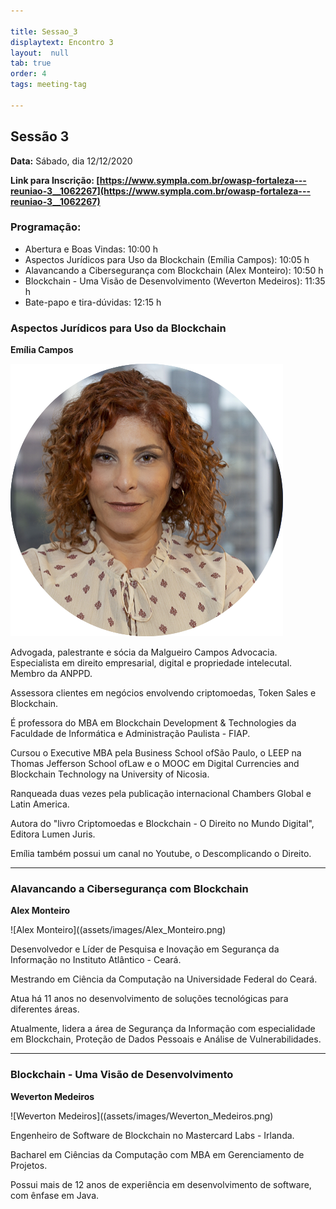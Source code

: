 ```yaml
---

title: Sessao_3
displaytext: Encontro 3
layout:  null
tab: true
order: 4
tags: meeting-tag

---
```


## Sessão 3
**Data:** Sábado, dia 12/12/2020

**Link para Inscrição:  [https://www.sympla.com.br/owasp-fortaleza---reuniao-3__1062267](https://www.sympla.com.br/owasp-fortaleza---reuniao-3__1062267)**

### Programação:

* Abertura e Boas Vindas: 10:00 h
* Aspectos Jurídicos para Uso da Blockchain (Emília Campos): 10:05 h
* Alavancando a Cibersegurança com Blockchain (Alex Monteiro): 10:50 h
* Blockchain - Uma Visão de Desenvolvimento (Weverton Medeiros): 11:35 h
* Bate-papo e tira-dúvidas: 12:15 h

### Aspectos Jurídicos para Uso da Blockchain

**Emília Campos**

![Emília Campos](assets/images/Emilia_Campos.png)

Advogada, palestrante e sócia da Malgueiro Campos Advocacia. Especialista em direito empresarial, digital e propriedade intelecutal. Membro da ANPPD.

Assessora clientes em negócios envolvendo criptomoedas, Token Sales e Blockchain.

É professora do MBA em Blockchain Development & Technologies da Faculdade de Informática e Administração Paulista - FIAP.

Cursou o Executive MBA pela Business School ofSão Paulo, o LEEP na Thomas Jefferson School ofLaw e o MOOC em Digital Currencies and Blockchain Technology na University of Nicosia.

Ranqueada duas vezes pela publicação internacional Chambers Global e Latin America.

Autora do "livro Criptomoedas e Blockchain - O Direito no Mundo Digital", Editora Lumen Juris.

Emília também possui um canal no Youtube, o Descomplicando o Direito.

---

### Alavancando a Cibersegurança com Blockchain

**Alex Monteiro**

![Alex Monteiro]((assets/images/Alex_Monteiro.png)

Desenvolvedor e Líder de Pesquisa e Inovação em Segurança da Informação no Instituto Atlântico - Ceará.

Mestrando em Ciência da Computação na Universidade Federal do Ceará.

Atua há 11 anos no desenvolvimento de soluções tecnológicas para diferentes áreas.

Atualmente, lidera a área de Segurança da Informação com especialidade em Blockchain, Proteção de Dados Pessoais e Análise de Vulnerabilidades.

---

### Blockchain - Uma Visão de Desenvolvimento

**Weverton Medeiros**

![Weverton Medeiros]((assets/images/Weverton_Medeiros.png)

Engenheiro de Software de Blockchain no Mastercard Labs - Irlanda.

Bacharel em Ciências da Computação com MBA em Gerenciamento de Projetos.

Possui mais de 12 anos de experiência  em desenvolvimento de software, com ênfase em Java.
